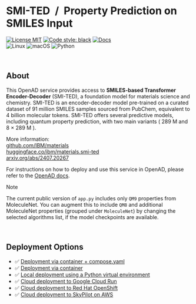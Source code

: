 # SMI-TED &nbsp;/&nbsp; Property Prediction on SMILES Input

<!--
The description & support tags are consumed by the generate_docs() script
in the openad-website repo, to generate the 'Available Services' page:
https://openad.accelerate.science/docs/model-service/available-services
-->

<!-- support:apple_silicon:true -->
<!-- support:gcloud:true -->

[![License MIT](https://img.shields.io/github/license/acceleratedscience/openad_service_utils)](https://opensource.org/licenses/MIT)
[![Code style: black](https://img.shields.io/badge/code%20style-black-000000.svg)](https://github.com/psf/black)
[![Docs](https://img.shields.io/badge/website-live-brightgreen)](https://acceleratedscience.github.io/openad-docs/)  
![Linux](https://img.shields.io/badge/Linux-FCC624?style=for-the-badge&logo=linux&logoColor=black)
![macOS](https://img.shields.io/badge/mac%20os-000000?style=for-the-badge&logo=macos&logoColor=F0F0F0)
![Python](https://img.shields.io/badge/python-3670A0?style=for-the-badge&logo=python&logoColor=ffdd54)

<br>

## About

<!-- description -->
This OpenAD service provides access to **SMILES-based Transformer Encoder-Decoder** (SMI-TED), a foundation model for materials science and chemistry. SMI-TED is an encoder-decoder model pre-trained on a curated dataset of 91 million SMILES samples sourced from PubChem, equivalent to 4 billion molecular tokens. SMI-TED offers several predictive models, including quantum property prediction, with two main variants ( 289 M and 8 × 289 M ).

More information:  
[github.com/IBM/materials](https://github.com/IBM/materials)  
[huggingface.co/ibm/materials.smi-ted](https://huggingface.co/ibm/materials.smi-ted)  
[arxiv.org/abs/2407.20267](https://arxiv.org/abs/2407.20267)
<!-- /description -->

For instructions on how to deploy and use this service in OpenAD, please refer to the [OpenAD docs](https://openad.accelerate.science/docs/model-service/deploying-models).

> [!Note]
> The current public version of `app.py` includes only `QM9` properties from MoleculeNet. You can augment this to include `QM8` and additional MoleculeNet properties (grouped under `MoleculeNet`) by changing the selected algorithms list, if the model checkpoints are available.

<br>

## Deployment Options

- ✅ [Deployment via container + compose.yaml](https://openad.accelerate.science/docs/model-service/deploying-models#deployment-via-container-composeyaml-recommended)
- ✅ [Deployment via container](https://openad.accelerate.science/docs/model-service/deploying-models#deployment-via-container)
- ✅ [Local deployment using a Python virtual environment](https://openad.accelerate.science/docs/model-service/deploying-models#local-deployment-using-a-python-virtual-environment)
- ✅ [Cloud deployment to Google Cloud Run](https://openad.accelerate.science/docs/model-service/deploying-models#cloud-deployment-to-google-cloud-run)
- ✅ [Cloud deployment to Red Hat OpenShift](https://openad.accelerate.science/docs/model-service/deploying-models#cloud-deployment-to-red-hat-openshift)
- ✅ [Cloud deployment to SkyPilot on AWS](https://openad.accelerate.science/docs/model-service/deploying-models/#cloud-deployment-to-skypilot-on-aws)
